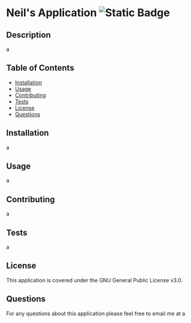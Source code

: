 # Neil's Application     ![Static Badge](https://img.shields.io/badge/GNU%20General%20Public%20License%20v3.0-blue)

## Description
a

## Table of Contents
- [Installation](#installation)
- [Usage](#usage)
- [Contributing](#contributing)
- [Tests](#tests)
- [License](#license)
- [Questions](#questions)

## Installation
a

## Usage
a

## Contributing
a

## Tests
a

## License
This application is covered under the GNU General Public License v3.0.

## Questions
For any questions about this application please feel free to email me at a
